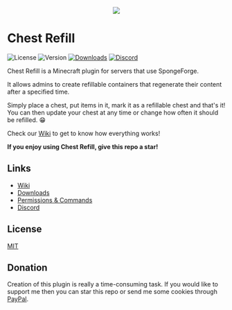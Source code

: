 <p align="center"><img src ="https://i.imgur.com/F3S3TVn.png" /></p>

# Chest Refill

![License](https://img.shields.io/github/license/aquerr/chestrefill.svg?label=License)
![Version](https://img.shields.io/github/release/aquerr/chestrefill.svg?label=Version)
[![Downloads](https://img.shields.io/github/downloads/aquerr/chestrefill/total.svg?label=Total%20Downloads)](https://github.com/Aquerr/EagleFactions/releases)
[![Discord](https://img.shields.io/discord/447076657698963466.svg?color=blue&label=Discord&logo=Discord&logoColor=white)](https://discord.gg/Zg3rWta)

Chest Refill is a Minecraft plugin for servers that use SpongeForge.

It allows admins to create refillable containers that regenerate their content after a specified time.

Simply place a chest, put items in it, mark it as a refillable chest and that's it! You can then update your chest at any time or change how often it should be refilled. :grin:

Check our [Wiki](https://github.com/Aquerr/ChestRefill/wiki) to get to know how everything works!

**If you enjoy using Chest Refill, give this repo a star!**

## Links
- [Wiki](https://github.com/Aquerr/ChestRefill/wiki)
- [Downloads](https://github.com/Aquerr/ChestRefill/releases)
- [Permissions & Commands](https://github.com/Aquerr/ChestRefill/wiki/Permissions)
- [Discord](https://discord.gg/Zg3rWta)

## License
[MIT](https://github.com/Aquerr/ChestRefill/blob/master/LICENSE)

## Donation

Creation of this plugin is really a time-consuming task. If you would like to support me then you can star this repo or send me some cookies through [PayPal](https://www.paypal.me/aquerr).